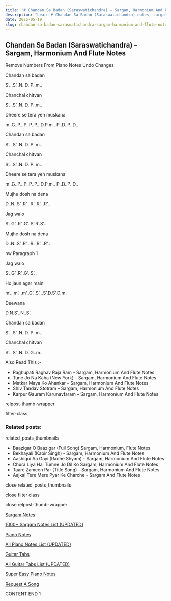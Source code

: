 ```yaml
---
title: "# Chandan Sa Badan (Saraswatichandra) – Sargam, Harmonium And Flute Notes"
description: "Learn # Chandan Sa Badan (Saraswatichandra) notes, sargam, harmonium notations and flute notes. Easy step-by-step tutorial for beginners."
date: 2025-05-19
slug: chandan-sa-badan-saraswatichandra-sargam-harmonium-and-flute-notes
---
```


## Chandan Sa Badan (Saraswatichandra) – Sargam, Harmonium And Flute Notes

Remove Numbers From Piano Notes
Undo Changes

Chandan sa badan

S’…S’..N..D..P..m..

Chanchal chitvan

S’…S’..N..D..P..m..

Dheere se tera yeh muskana

m..G..P…P..P..P…D.P.m.. P..D..P..D..

Chandan sa badan

S’…S’..N..D..P..m..

Chanchal chitvan

S’…S’..N..D..P..m..

Dheere se tera yeh muskana

m..G..P…P..P..P…D.P.m.. P..D..P..D..

Mujhe dosh na dena

D..N..S’..R’…R’..R’…R’..

Jag walo

S’..G’..R’..G’..S’.R’.S’..

Mujhe dosh na dena

D..N..S’..R’…R’..R’…R’..

nw Paragraph 1

Jag walo

S’..G’..R’..G’..S’..

Ho jaun agar main

m’…m’…m’..G’..S’…S’.D.S’.D.m.

Deewana

D.N.S’..N..S’..

Chandan sa badan

S’…S’..N..D..P..m..

Chanchal chitvan

S’…S’..N..D..G..m..

Also Read This :-

* Raghupati Raghav Raja Ram – Sargam, Harmonium And Flute Notes
* Tune Jo Na Kaha (New York) – Sargam, Harmonium And Flute Notes
* Matkar Maya Ko Ahankar – Sargam, Harmonium And Flute Notes
* Shiv Tandav Stotram – Sargam, Harmonium And Flute Notes
* Karpur Gauram Karunavtaram – Sargam, Harmonium And Flute Notes

relpost-thumb-wrapper

filter-class

### Related posts:

related_posts_thumbnails

* Baazigar O Baazigar (Full Song) Sargam, Harmonium, Flute Notes
* Bekhayali (Kabir Singh) - Sargam, Harmonium And Flute Notes
* Aashiqui Aa Gayi (Radhe Shyam) - Sargam, Harmonium And Flute Notes
* Chura Liya Hai Tumne Jo Dil Ko Sargam, Harmonium And Flute Notes
* Taare Zameen Par (Title Song) - Sargam, Harmonium And Flute Notes
* Aajkal Tere Mere Pyar Ke Charche - Sargam And Flute Notes

close related_posts_thumbnails

close filter class

close relpost-thumb-wrapper

[Sargam Notes](https://www.notationsworld.com/sargam-notes.html)

[1000+ Sargam Notes List (UPDATED)](https://www.notationsworld.com/all-songs-list-sargam-notes.html)

[Piano Notes](https://www.notationsworld.com/piano-notes.html)

[All Piano Notes List (UPDATED)](https://www.notationsworld.com/all-songs-list-piano-notes.html)

[Guitar Tabs](https://www.notationsworld.com/guitar-tabs.html)

[All Guitar Tabs List (UPDATED)](https://www.notationsworld.com/all-songs-list-guitar-tabs.html)

[Super Easy Piano Notes](https://studywall.in/)

[Request A Song](https://www.notationsworld.com/request-a-song.html)

CONTENT END 1

